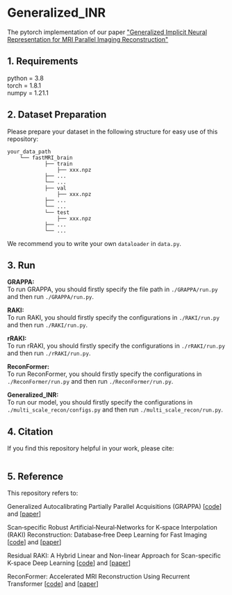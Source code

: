 # Generalized_INR  
The pytorch implementation of our paper ["Generalized Implicit Neural Representation for MRI Parallel Imaging Reconstruction"](https://arxiv.org/abs/2309.06067)

## 1. Requirements  
python = 3.8  
torch = 1.8.1  
numpy = 1.21.1  

## 2. Dataset Preparation 
Please prepare your dataset in the following structure for easy use of this repository:  
```
your_data_path
	└── fastMRI_brain
    		├── train
        		├── xxx.npz
			├── ...
			└── ...
    		├── val
        		├── xxx.npz
			├── ...
			└── ...
    		└── test
        		├── xxx.npz
			├── ...
			└── ...
```
We recommend you to write your own `dataloader` in `data.py`.


## 3. Run

**GRAPPA:**  
To run GRAPPA, you should firstly specify the file path in `./GRAPPA/run.py` and then run `./GRAPPA/run.py`.

**RAKI:**  
To run RAKI, you should firstly specify the configurations in `./RAKI/run.py` and then run `./RAKI/run.py`.

**rRAKI:**  
To run rRAKI, you should firstly specify the configurations in `./rRAKI/run.py` and then run `./rRAKI/run.py`.

**ReconFormer:**  
To run ReconFormer, you should firstly specify the configurations in `./ReconFormer/run.py` and then run `./ReconFormer/run.py`.

**Generalized_INR:**  
To run our model, you should firstly specify the configurations in `./multi_scale_recon/configs.py` and then run `./multi_scale_recon/run.py`.

## 4. Citation  
If you find this repository helpful in your work, please cite:
```bash

```

## 5. Reference
This repository refers to:  

Generalized Autocalibrating Partially Parallel Acquisitions (GRAPPA) [[code](https://github.com/mckib2/pygrappa)] and [[paper](https://onlinelibrary.wiley.com/doi/full/10.1002/mrm.10171)]  

Scan‐specific Robust Artificial‐Neural‐Networks for K‐space Interpolation (RAKI) Reconstruction: Database‐free Deep Learning for Fast Imaging [[code](https://github.com/zczam/RAKI)] and [[paper](https://onlinelibrary.wiley.com/doi/full/10.1002/mrm.27420)]  

Residual RAKI: A Hybrid Linear and Non-linear Approach for Scan-specific K-space Deep Learning [[code](https://github.com/zczam/rRAKI)] and [[paper](https://doi.org/10.1016/j.neuroimage.2022.119248)]  

ReconFormer: Accelerated MRI Reconstruction Using Recurrent Transformer [[code](https://github.com/guopengf/ReconFormer)] and [[paper](https://ieeexplore.ieee.org/document/10251064)]  
